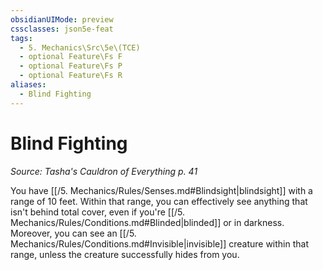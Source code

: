 ```yaml
---
obsidianUIMode: preview
cssclasses: json5e-feat
tags:
  - 5. Mechanics\Src\5e\(TCE)
  - optional Feature\Fs F
  - optional Feature\Fs P
  - optional Feature\Fs R
aliases:
  - Blind Fighting
---
```

# Blind Fighting
*Source: Tasha's Cauldron of Everything p. 41*  

You have [[/5. Mechanics/Rules/Senses.md#Blindsight\|blindsight]] with a range of 10 feet. Within that range, you can effectively see anything that isn't behind total cover, even if you're [[/5. Mechanics/Rules/Conditions.md#Blinded\|blinded]] or in darkness. Moreover, you can see an [[/5. Mechanics/Rules/Conditions.md#Invisible\|invisible]] creature within that range, unless the creature successfully hides from you.

